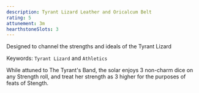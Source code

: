 ```yaml
---
description: Tyrant Lizard Leather and Oricalcum Belt
rating: 5
attunement: 3m
hearthstoneSlots: 3
---
```


Designed to channel the strengths and ideals of the Tyrant Lizard

Keywords: `Tyrant Lizard` and `Athletics`

<attunement></attunement>

While attuned to The Tyrant's Band, the solar enjoys 3 non-charm dice on any Strength roll, and treat her strength as 3 higher for the purposes of feats of Stength.
